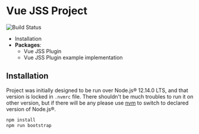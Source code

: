 # Vue JSS Project
![Build Status](https://github.com/arktosk/vue-jss-project/workflows/Verify%20build/badge.svg?branch=master)

- Installation
- **Packages**:
  - Vue JSS Plugin
  - Vue JSS Plugin example implementation

## Installation

Project was initially designed to be run over Node.js® 12.14.0 LTS, and that version is locked in `.nvmrc` file. There shouldn't be much troubles to run it on other version, but if there will be any please use [nvm](https://github.com/nvm-sh/nvm) to switch to declared version of Node.js®.

```sh
npm install
npm run bootstrap
```
